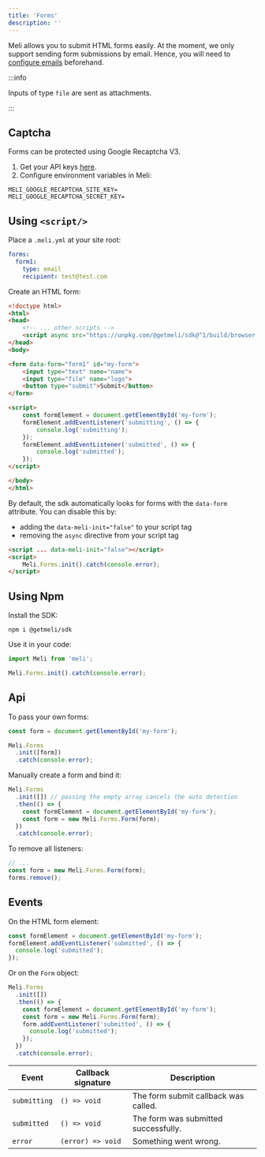 ```yaml
---
title: 'Forms' 
description: ''
---
```


Meli allows you to submit HTML forms easily. At the moment, we only support sending form submissions by email. Hence, you will need
to [configure emails](/configuration/emails) beforehand.

:::info

Inputs of type `file` are sent as attachments.

:::

## Captcha

Forms can be protected using Google Recaptcha V3.

1. Get your API keys [here](https://www.google.com/recaptcha/admin/create).
1. Configure environment variables in Meli:

```dotenv
MELI_GOOGLE_RECAPTCHA_SITE_KEY=
MELI_GOOGLE_RECAPTCHA_SECRET_KEY=
```

## Using `<script/>`

Place a `.meli.yml` at your site root:

```yaml
forms:
  form1:
    type: email
    recipient: test@test.com
```

Create an HTML form:

```html
<!doctype html>
<html>
<head>
    <!-- ... other scripts -->
    <script async src="https://unpkg.com/@getmeli/sdk@^1/build/browser.js"></script>
</head>
<body>

<form data-form="form1" id="my-form">
    <input type="text" name="name">
    <input type="file" name="logo">
    <button type="submit">Submit</button>
</form>

<script>
    const formElement = document.getElementById('my-form');
    formElement.addEventListener('submitting', () => {
        console.log('submitting');
    });
    formElement.addEventListener('submitted', () => {
        console.log('submitted');
    });
</script>

</body>
</html>
```

By default, the sdk automatically looks for forms with the `data-form` attribute. You can disable this by:

- adding the `data-meli-init="false"` to your script tag
- removing the `async` directive from your script tag

```html
<script ... data-meli-init="false"></script>
<script>
    Meli.Forms.init().catch(console.error);
</script>
```

## Using Npm

Install the SDK:

```
npm i @getmeli/sdk
```

Use it in your code:

```js
import Meli from 'meli';

Meli.Forms.init().catch(console.error);
```

## Api

To pass your own forms:

```js
const form = document.getElementById('my-form');

Meli.Forms
  .init([form])
  .catch(console.error);
```

Manually create a form and bind it:

```js
Meli.Forms
  .init([]) // passing the empty array cancels the auto detection
  .then(() => {
    const formElement = document.getElementById('my-form');
    const form = new Meli.Forms.Form(form);
  })
  .catch(console.error);
```

To remove all listeners:

```js
// ...
const form = new Meli.Forms.Form(form);
forms.remove();
```

## Events

On the HTML form element:

```js
const formElement = document.getElementById('my-form');
formElement.addEventListener('submitted', () => {
  console.log('submitted');
});
```

Or on the `Form` object:

```js
Meli.Forms
  .init([])
  .then(() => {
    const formElement = document.getElementById('my-form');
    const form = new Meli.Forms.Form(form);
    form.addEventListener('submitted', () => {
      console.log('submitted');
    });
  })
  .catch(console.error);
```

| Event | Callback signature | Description |
|----|----|----|
| `submitting` | `() => void` | The form submit callback was called. |
| `submitted` | `() => void` | The form was submitted successfully. |
| `error` | `(error) => void` | Something went wrong. |
